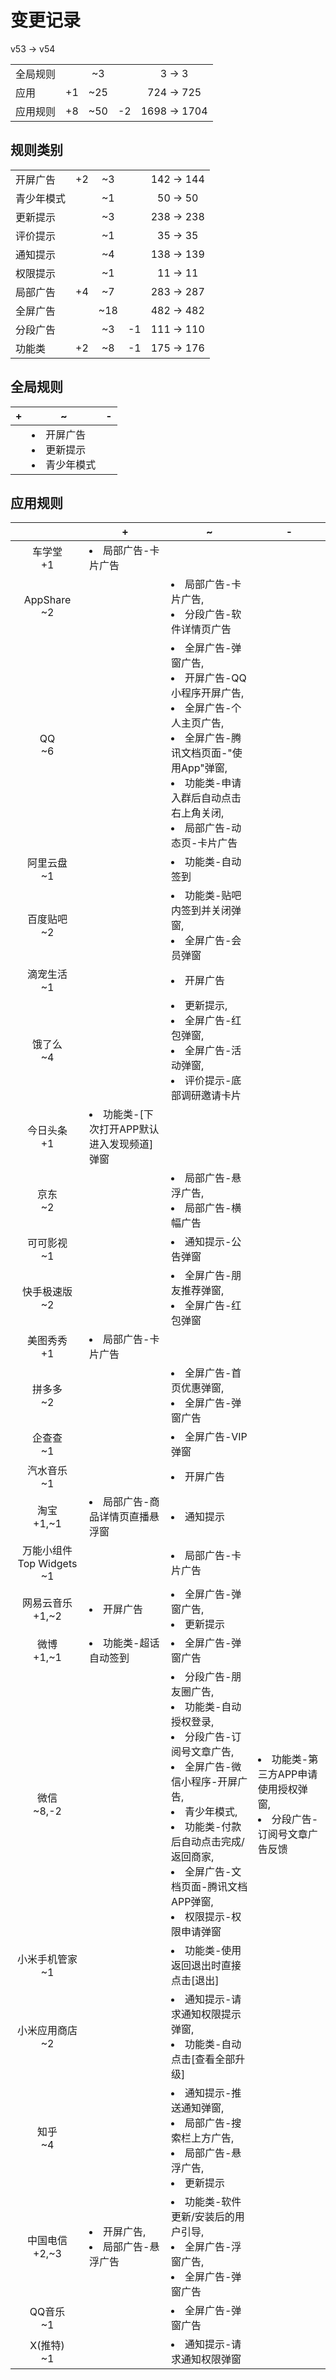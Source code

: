 # 变更记录

v53 -> v54

||||||
|-|:-:|:-:|:-:|:-:|
|全局规则||~3||3 -> 3|
|应用|+1|~25||724 -> 725|
|应用规则|+8|~50|-2|1698 -> 1704|

## 规则类别

||||||
|-|:-:|:-:|:-:|:-:|
|开屏广告|+2|~3||142 -> 144|
|青少年模式||~1||50 -> 50|
|更新提示||~3||238 -> 238|
|评价提示||~1||35 -> 35|
|通知提示||~4||138 -> 139|
|权限提示||~1||11 -> 11|
|局部广告|+4|~7||283 -> 287|
|全屏广告||~18||482 -> 482|
|分段广告||~3|-1|111 -> 110|
|功能类|+2|~8|-1|175 -> 176|

## 全局规则

|+|~|-|
|-|-|-|
||<li>开屏广告<li>更新提示<li>青少年模式||

## 应用规则

||+|~|-|
|:-:|-|-|-|
|车学堂<br>+1|<li>局部广告-卡片广告|||
|AppShare<br>~2||<li>局部广告-卡片广告,<li>分段广告-软件详情页广告||
|QQ<br>~6||<li>全屏广告-弹窗广告,<li>开屏广告-QQ小程序开屏广告,<li>全屏广告-个人主页广告,<li>全屏广告-腾讯文档页面-"使用App"弹窗,<li>功能类-申请入群后自动点击右上角关闭,<li>局部广告-动态页-卡片广告||
|阿里云盘<br>~1||<li>功能类-自动签到||
|百度贴吧<br>~2||<li>功能类-贴吧内签到并关闭弹窗,<li>全屏广告-会员弹窗||
|滴宠生活<br>~1||<li>开屏广告||
|饿了么<br>~4||<li>更新提示,<li>全屏广告-红包弹窗,<li>全屏广告-活动弹窗,<li>评价提示-底部调研邀请卡片||
|今日头条<br>+1|<li>功能类-[下次打开APP默认进入发现频道]弹窗|||
|京东<br>~2||<li>局部广告-悬浮广告,<li>局部广告-横幅广告||
|可可影视<br>~1||<li>通知提示-公告弹窗||
|快手极速版<br>~2||<li>全屏广告-朋友推荐弹窗,<li>全屏广告-红包弹窗||
|美图秀秀<br>+1|<li>局部广告-卡片广告|||
|拼多多<br>~2||<li>全屏广告-首页优惠弹窗,<li>全屏广告-弹窗广告||
|企查查<br>~1||<li>全屏广告-VIP弹窗||
|汽水音乐<br>~1||<li>开屏广告||
|淘宝<br>+1,~1|<li>局部广告-商品详情页直播悬浮窗|<li>通知提示||
|万能小组件 Top Widgets<br>~1||<li>局部广告-卡片广告||
|网易云音乐<br>+1,~2|<li>开屏广告|<li>全屏广告-弹窗广告,<li>更新提示||
|微博<br>+1,~1|<li>功能类-超话自动签到|<li>全屏广告-弹窗广告||
|微信<br>~8,-2||<li>分段广告-朋友圈广告,<li>功能类-自动授权登录,<li>分段广告-订阅号文章广告,<li>全屏广告-微信小程序-开屏广告,<li>青少年模式,<li>功能类-付款后自动点击完成/返回商家,<li>全屏广告-文档页面-腾讯文档APP弹窗,<li>权限提示-权限申请弹窗|<li>功能类-第三方APP申请使用授权弹窗,<li>分段广告-订阅号文章广告反馈|
|小米手机管家<br>~1||<li>功能类-使用返回退出时直接点击[退出]||
|小米应用商店<br>~2||<li>通知提示-请求通知权限提示弹窗,<li>功能类-自动点击[查看全部升级]||
|知乎<br>~4||<li>通知提示-推送通知弹窗,<li>局部广告-搜索栏上方广告,<li>局部广告-悬浮广告,<li>更新提示||
|中国电信<br>+2,~3|<li>开屏广告,<li>局部广告-悬浮广告|<li>功能类-软件更新/安装后的用户引导,<li>全屏广告-浮窗广告,<li>全屏广告-弹窗广告||
|QQ音乐<br>~1||<li>全屏广告-弹窗广告||
|X(推特)<br>~1||<li>通知提示-请求通知权限弹窗||
